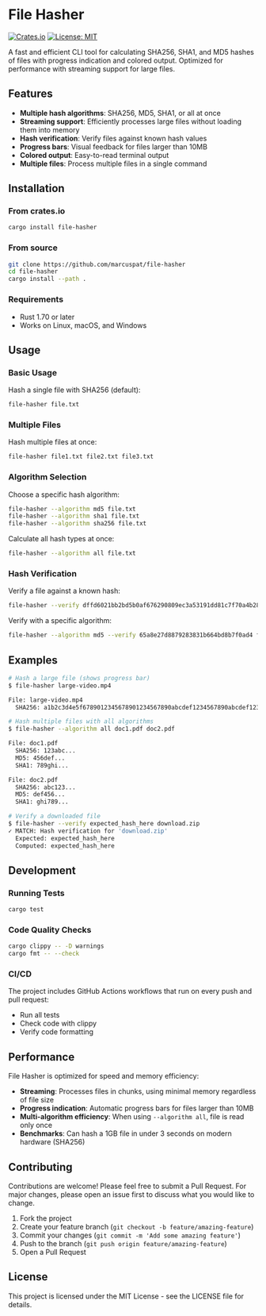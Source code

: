 # File Hasher

[![Crates.io](https://img.shields.io/crates/v/file-hasher.svg)](https://crates.io/crates/file-hasher)
[![License: MIT](https://img.shields.io/badge/License-MIT-yellow.svg)](https://opensource.org/licenses/MIT)

A fast and efficient CLI tool for calculating SHA256, SHA1, and MD5 hashes of files with progress indication and colored output. Optimized for performance with streaming support for large files.

## Features

- **Multiple hash algorithms**: SHA256, MD5, SHA1, or all at once
- **Streaming support**: Efficiently processes large files without loading them into memory
- **Hash verification**: Verify files against known hash values
- **Progress bars**: Visual feedback for files larger than 10MB
- **Colored output**: Easy-to-read terminal output
- **Multiple files**: Process multiple files in a single command

## Installation

### From crates.io

```bash
cargo install file-hasher
```

### From source

```bash
git clone https://github.com/marcuspat/file-hasher
cd file-hasher
cargo install --path .
```

### Requirements

- Rust 1.70 or later
- Works on Linux, macOS, and Windows

## Usage

### Basic Usage

Hash a single file with SHA256 (default):
```bash
file-hasher file.txt
```

### Multiple Files

Hash multiple files at once:
```bash
file-hasher file1.txt file2.txt file3.txt
```

### Algorithm Selection

Choose a specific hash algorithm:
```bash
file-hasher --algorithm md5 file.txt
file-hasher --algorithm sha1 file.txt
file-hasher --algorithm sha256 file.txt
```

Calculate all hash types at once:
```bash
file-hasher --algorithm all file.txt
```

### Hash Verification

Verify a file against a known hash:
```bash
file-hasher --verify dffd6021bb2bd5b0af676290809ec3a53191dd81c7f70a4b28688a362182986f file.txt
```

Verify with a specific algorithm:
```bash
file-hasher --algorithm md5 --verify 65a8e27d8879283831b664bd8b7f0ad4 file.txt
```

## Examples

```bash
# Hash a large file (shows progress bar)
$ file-hasher large-video.mp4

File: large-video.mp4
  SHA256: a1b2c3d4e5f6789012345678901234567890abcdef1234567890abcdef123456

# Hash multiple files with all algorithms
$ file-hasher --algorithm all doc1.pdf doc2.pdf

File: doc1.pdf
  SHA256: 123abc...
  MD5: 456def...
  SHA1: 789ghi...

File: doc2.pdf
  SHA256: abc123...
  MD5: def456...
  SHA1: ghi789...

# Verify a downloaded file
$ file-hasher --verify expected_hash_here download.zip
✓ MATCH: Hash verification for 'download.zip'
  Expected: expected_hash_here
  Computed: expected_hash_here
```

## Development

### Running Tests

```bash
cargo test
```

### Code Quality Checks

```bash
cargo clippy -- -D warnings
cargo fmt -- --check
```

### CI/CD

The project includes GitHub Actions workflows that run on every push and pull request:
- Run all tests
- Check code with clippy
- Verify code formatting

## Performance

File Hasher is optimized for speed and memory efficiency:

- **Streaming**: Processes files in chunks, using minimal memory regardless of file size
- **Progress indication**: Automatic progress bars for files larger than 10MB
- **Multi-algorithm efficiency**: When using `--algorithm all`, file is read only once
- **Benchmarks**: Can hash a 1GB file in under 3 seconds on modern hardware (SHA256)

## Contributing

Contributions are welcome! Please feel free to submit a Pull Request. For major changes, please open an issue first to discuss what you would like to change.

1. Fork the project
2. Create your feature branch (`git checkout -b feature/amazing-feature`)
3. Commit your changes (`git commit -m 'Add some amazing feature'`)
4. Push to the branch (`git push origin feature/amazing-feature`)
5. Open a Pull Request

## License

This project is licensed under the MIT License - see the LICENSE file for details.
